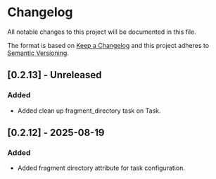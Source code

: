 # Changelog

All notable changes to this project will be documented in this file.

The format is based on [Keep a Changelog](http://keepachangelog.com/)
and this project adheres to [Semantic Versioning](http://semver.org/).

## [0.2.13] - Unreleased

### Added

- Added clean up fragment_directory task on Task.

## [0.2.12] - 2025-08-19

### Added

- Added fragment directory attribute for task configuration.
